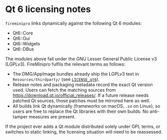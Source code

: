 # Qt 6 licensing notes

`fireminipro` links dynamically against the following Qt 6 modules:

- Qt6::Core  
- Qt6::Gui  
- Qt6::Widgets  
- Qt6::DBus

The modules above fall under the GNU Lesser General Public License v3 (LGPLv3). FireMinipro
fulfils the relevant terms as follows:

- The DMG/AppImage bundles already ship the LGPLv3 text in `Resources/thirdparty/`
  (see [`LICENSE_qt6`](LICENSE_qt6)).
- Release notes and packaging metadata record the exact Qt version used. Users can
  fetch the matching sources from https://download.qt.io/official_releases/. If a
  future release needs patched Qt sources, those patches must be mirrored here as well.
- All builds link Qt dynamically (frameworks on macOS, `.so` on Linux), so users are
  free to replace the Qt libraries with their own builds. No anti-tamper measures are
  present.

If the project ever adds a Qt module distributed solely under GPL terms, or switches to
static linking, the licensing situation will need to be reassessed.
